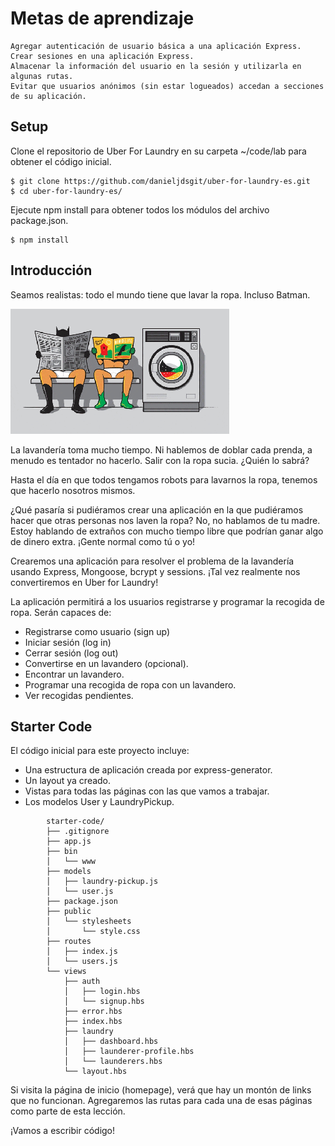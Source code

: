 # Metas de aprendizaje

    Agregar autenticación de usuario básica a una aplicación Express.
    Crear sesiones en una aplicación Express.
    Almacenar la información del usuario en la sesión y utilizarla en algunas rutas.
    Evitar que usuarios anónimos (sin estar logueados) accedan a secciones de su aplicación.

## Setup

Clone el repositorio de Uber For Laundry en su carpeta ~/code/lab para obtener el código inicial.

```
$ git clone https://github.com/danieljdsgit/uber-for-laundry-es.git
$ cd uber-for-laundry-es/
```

Ejecute npm install para obtener todos los módulos del archivo package.json.

```
$ npm install
```

## Introducción

Seamos realistas: todo el mundo tiene que lavar la ropa. Incluso Batman.

![](giphy.gif)

La lavandería toma mucho tiempo. Ni hablemos de doblar cada prenda, a menudo es tentador no hacerlo. Salir con la ropa sucia. ¿Quién lo sabrá?

Hasta el día en que todos tengamos robots para lavarnos la ropa, tenemos que hacerlo nosotros mismos.

¿Qué pasaría si pudiéramos crear una aplicación en la que pudiéramos hacer que otras personas nos laven la ropa? No, no hablamos de tu madre. Estoy hablando de extraños con mucho tiempo libre que podrían ganar algo de dinero extra. ¡Gente normal como tú o yo!

Crearemos una aplicación para resolver el problema de la lavandería usando Express, Mongoose, bcrypt y sessions. ¡Tal vez realmente nos convertiremos en Uber for Laundry!

La aplicación permitirá a los usuarios registrarse y programar la recogida de ropa. Serán capaces de:

- Registrarse como usuario (sign up)
- Iniciar sesión (log in)
- Cerrar sesión (log out)
- Convertirse en un lavandero (opcional).
- Encontrar un lavandero.
- Programar una recogida de ropa con un lavandero.
- Ver recogidas pendientes.

## Starter Code

El código inicial para este proyecto incluye:


- Una estructura de aplicación creada por express-generator.
- Un layout ya creado.
- Vistas para todas las páginas con las que vamos a trabajar.
- Los modelos User y LaundryPickup.

```
        starter-code/
        ├── .gitignore
        ├── app.js
        ├── bin
        │   └── www
        ├── models
        │   ├── laundry-pickup.js
        │   └── user.js
        ├── package.json
        ├── public
        │   └── stylesheets
        │       └── style.css
        ├── routes
        │   ├── index.js
        │   └── users.js
        └── views
            ├── auth
            │   ├── login.hbs
            │   └── signup.hbs
            ├── error.hbs
            ├── index.hbs
            ├── laundry
            │   ├── dashboard.hbs
            │   ├── launderer-profile.hbs
            │   └── launderers.hbs
            └── layout.hbs
```

Si visita la página de inicio (homepage), verá que hay un montón de links que no funcionan. Agregaremos las rutas para cada una de esas páginas como parte de esta lección.

¡Vamos a escribir código!